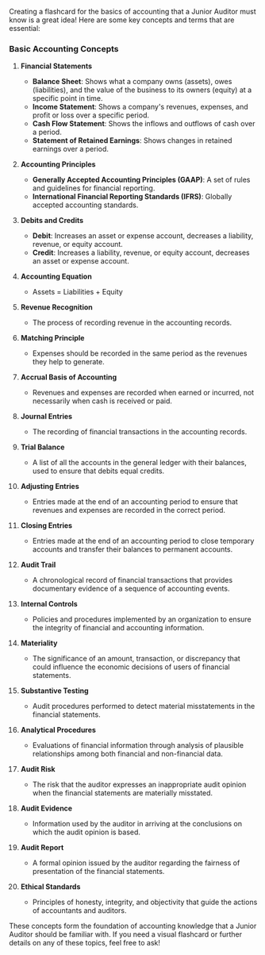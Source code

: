 Creating a flashcard for the basics of accounting that a Junior Auditor must know is a great idea! Here are some key concepts and terms that are essential:

### Basic Accounting Concepts

1. **Financial Statements**
   - **Balance Sheet**: Shows what a company owns (assets), owes (liabilities), and the value of the business to its owners (equity) at a specific point in time.
   - **Income Statement**: Shows a company's revenues, expenses, and profit or loss over a specific period.
   - **Cash Flow Statement**: Shows the inflows and outflows of cash over a period.
   - **Statement of Retained Earnings**: Shows changes in retained earnings over a period.

2. **Accounting Principles**
   - **Generally Accepted Accounting Principles (GAAP)**: A set of rules and guidelines for financial reporting.
   - **International Financial Reporting Standards (IFRS)**: Globally accepted accounting standards.

3. **Debits and Credits**
   - **Debit**: Increases an asset or expense account, decreases a liability, revenue, or equity account.
   - **Credit**: Increases a liability, revenue, or equity account, decreases an asset or expense account.

4. **Accounting Equation**
   - Assets = Liabilities + Equity

5. **Revenue Recognition**
   - The process of recording revenue in the accounting records.

6. **Matching Principle**
   - Expenses should be recorded in the same period as the revenues they help to generate.

7. **Accrual Basis of Accounting**
   - Revenues and expenses are recorded when earned or incurred, not necessarily when cash is received or paid.

8. **Journal Entries**
   - The recording of financial transactions in the accounting records.

9. **Trial Balance**
   - A list of all the accounts in the general ledger with their balances, used to ensure that debits equal credits.

10. **Adjusting Entries**
    - Entries made at the end of an accounting period to ensure that revenues and expenses are recorded in the correct period.

11. **Closing Entries**
    - Entries made at the end of an accounting period to close temporary accounts and transfer their balances to permanent accounts.

12. **Audit Trail**
    - A chronological record of financial transactions that provides documentary evidence of a sequence of accounting events.

13. **Internal Controls**
    - Policies and procedures implemented by an organization to ensure the integrity of financial and accounting information.

14. **Materiality**
    - The significance of an amount, transaction, or discrepancy that could influence the economic decisions of users of financial statements.

15. **Substantive Testing**
    - Audit procedures performed to detect material misstatements in the financial statements.

16. **Analytical Procedures**
    - Evaluations of financial information through analysis of plausible relationships among both financial and non-financial data.

17. **Audit Risk**
    - The risk that the auditor expresses an inappropriate audit opinion when the financial statements are materially misstated.

18. **Audit Evidence**
    - Information used by the auditor in arriving at the conclusions on which the audit opinion is based.

19. **Audit Report**
    - A formal opinion issued by the auditor regarding the fairness of presentation of the financial statements.

20. **Ethical Standards**
    - Principles of honesty, integrity, and objectivity that guide the actions of accountants and auditors.

These concepts form the foundation of accounting knowledge that a Junior Auditor should be familiar with. If you need a visual flashcard or further details on any of these topics, feel free to ask!
